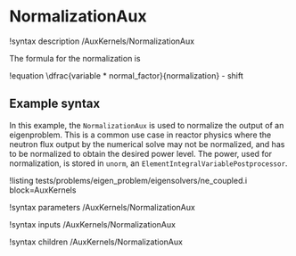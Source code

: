 # NormalizationAux

!syntax description /AuxKernels/NormalizationAux

The formula for the normalization is

!equation
\dfrac{variable * normal_factor}{normalization} - shift

## Example syntax

In this example, the `NormalizationAux` is used to normalize the output of an eigenproblem.
This is a common use case in reactor physics where the neutron flux output by
the numerical solve may not be normalized, and has to be normalized to obtain the desired
power level. The power, used for normalization, is stored in `unorm`, an
`ElementIntegralVariablePostprocessor`.

!listing tests/problems/eigen_problem/eigensolvers/ne_coupled.i block=AuxKernels

!syntax parameters /AuxKernels/NormalizationAux

!syntax inputs /AuxKernels/NormalizationAux

!syntax children /AuxKernels/NormalizationAux

